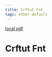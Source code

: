 ```yaml
---
title: Crftut Fnt
tags: other-default
---
```


[local pdf](../../../pdfs/crftut-fnt.pdf)

# Crftut Fnt
